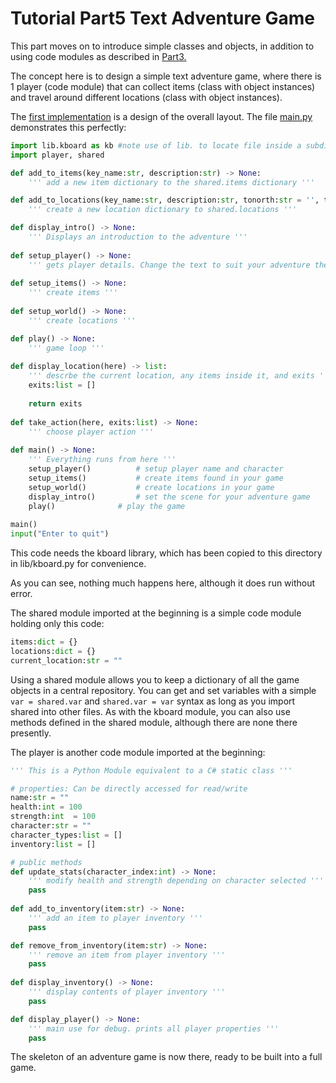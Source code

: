 <h1>Tutorial Part5 Text Adventure Game </h1>

This part  moves on to introduce simple classes and objects, in addition to using code modules as described in [Part3.](Tutorial-Part3.md)

The concept here is to design a simple text adventure game, where there is 1 player (code module)
that can collect items (class with object instances) and travel around different locations (class with object instances).

The [first implementation](/Python/OOP/00-Adventure%20Game-layout) is a design of the overall layout. The file [main.py](/Python/OOP/00-Adventure%20Game-layout/main.py) demonstrates this perfectly:

```python
import lib.kboard as kb #note use of lib. to locate file inside a subdirectory called lib
import player, shared

def add_to_items(key_name:str, description:str) -> None:
	''' add a new item dictionary to the shared.items dictionary '''

def add_to_locations(key_name:str, description:str, tonorth:str = '', toeast:str = '', tosouth:str = '', towest:str = '', item_required:str = '', items:list = []) -> None:
	''' create a new location dictionary to shared.locations '''

def display_intro() -> None:
	''' Displays an introduction to the adventure '''
	
def setup_player() -> None:
	''' gets player details. Change the text to suit your adventure theme '''
	
def setup_items() -> None:
	''' create items '''
	
def setup_world() -> None:
	''' create locations '''

def play() -> None:
	''' game loop '''
	
def display_location(here) -> list:
	''' descrbe the current location, any items inside it, and exits '''
	exits:list = []
		
	return exits
		
def	take_action(here, exits:list) -> None:
	''' choose player action '''
	
def main() -> None:
	''' Everything runs from here '''
	setup_player()			# setup player name and character
	setup_items()			# create items found in your game
	setup_world()			# create locations in your game
	display_intro()			# set the scene for your adventure game
	play()				# play the game
	
main()
input("Enter to quit")
```
This code needs the kboard library, which has been copied to this directory in lib/kboard.py for convenience.

As you can see, nothing much happens here, although it does run without error.

The shared module imported at the beginning is a simple code module holding only this code:
```python
items:dict = {}
locations:dict = {}
current_location:str = ""
```

Using a shared module allows you to keep a dictionary of all the game objects in a central repository. You can get and set variables with a simple `var = shared.var` and `shared.var = var` syntax as long as you import shared into other files. As with the kboard module, you can also use methods defined in the shared module, although there are none there presently.

The player is another code module imported at the beginning:

```python
''' This is a Python Module equivalent to a C# static class '''

# properties: Can be directly accessed for read/write
name:str = ""
health:int = 100
strength:int  = 100
character:str = ""
character_types:list = []
inventory:list = []

# public methods
def update_stats(character_index:int) -> None:
	''' modify health and strength depending on character selected '''
	pass
	
def add_to_inventory(item:str) -> None:
	''' add an item to player inventory '''
	pass

def remove_from_inventory(item:str) -> None:
	''' remove an item from player inventory '''
	pass
		
def display_inventory() -> None:
	''' display contents of player inventory '''
	pass

def display_player() -> None:
	''' main use for debug. prints all player properties '''
	pass
```

The skeleton of an adventure game is now there, ready to be built into a full game.
